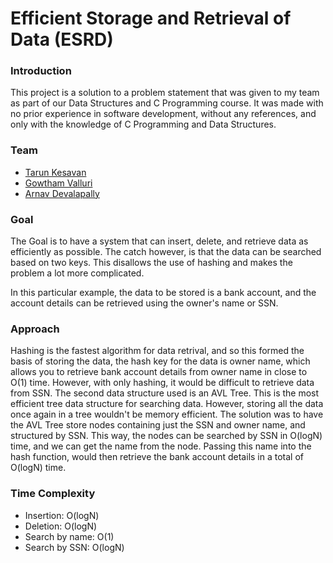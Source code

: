 # Efficient Storage and Retrieval of Data (ESRD)

### Introduction

This project is a solution to a problem statement that was given to my team as part of our Data Structures and C Programming course. It was made with no prior experience in software development, without any references, and only with the knowledge of C Programming and Data Structures.

### Team

<ul>
  <li><a href="https://github.com/tarunkay7">Tarun Kesavan</a></li>
  <li><a href="https://github.com/yaldabaoth007">Gowtham Valluri</a></li>
  <li><a href="https://github.com/D-Arnav">Arnav Devalapally</a></li>
</ul>

### Goal

The Goal is to have a system that can insert, delete, and retrieve data as efficiently as possible. The catch however, is that the data can be searched based on two keys. This disallows the use of hashing and makes the problem a lot more complicated.

In this particular example, the data to be stored is a bank account, and the account details can be retrieved using the owner's name or SSN.

### Approach

Hashing is the fastest algorithm for data retrival, and so this formed the basis of storing the data, the hash key for the data is owner name, which allows you to retrieve bank account details from owner name in close to O(1) time. However, with only hashing, it would be difficult to retrieve data from SSN.
The second data structure used is an AVL Tree. This is the most efficient tree data structure for searching data. However, storing all the data once again in a tree wouldn't be memory efficient. 
The solution was to have the AVL Tree store nodes containing just the SSN and owner name, and structured by SSN. This way, the nodes can be searched by SSN in O(logN) time, and we can get the name from the node. Passing this name into the hash function, would then retrieve the bank account details in a total of O(logN) time.

### Time Complexity
<ul>
  <li>Insertion: O(logN)</li> 
  <li>Deletion: O(logN)</li>
  <li>Search by name: O(1)</li>
  <li>Search by SSN: O(logN)</li>
</ul>
